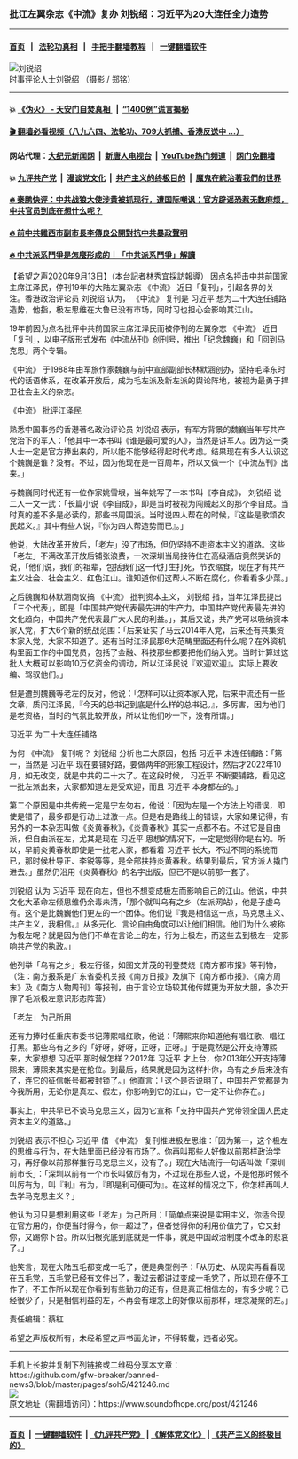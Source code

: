 ### 批江左翼杂志《中流》复办  刘锐绍：习近平为20大连任全力造势
------------------------

#### [首页](https://github.com/gfw-breaker/banned-news3/blob/master/README.md) &nbsp;&nbsp;|&nbsp;&nbsp; [法轮功真相](https://github.com/begood0513/basic/blob/master/README.md)  &nbsp;&nbsp;|&nbsp;&nbsp; [手把手翻墙教程](https://github.com/gfw-breaker/guides/wiki)  &nbsp;&nbsp;|&nbsp;&nbsp; [一键翻墙软件](https://github.com/gfw-breaker/nogfw/blob/master/README.md)  



<div><img alt="刘锐绍" src="https://img.soundofhope.org/2020-07/1595779180344.jpg"/>
<br/><figcaption class="caption">
 时事评论人士刘锐绍 （摄影 / 郑铭）
</figcaption></div><hr/>

#### 💥 [《伪火》 - 天安门自焚真相 ](http://141.164.51.119:10000/videos/blog/weihuo.html)&nbsp; |&nbsp; [“1400例”谎言揭秘  ](http://141.164.51.119:10000/videos/blog/jiexi1400.html)

#### [ 🎬  翻墙必看视频（八九六四、法轮功、709大抓捕、香港反送中 ...）](https://github.com/gfw-breaker/links/blob/master/banned.md)

#### 网站代理：[大纪元新闻网](http://167.172.10.89:10080/gb/) &nbsp;|&nbsp; [新唐人电视台](http://167.172.10.89:8808/gb/)  &nbsp;|&nbsp; [YouTube热门频道](http://158.247.203.241/youtube.html) &nbsp;|&nbsp; [网门免翻墙](http://158.247.203.241:11000/show.aspx?name=ogHome)

#### 💥 [九评共产党](http://141.164.51.119:10000/videos/res/jiuping/)&nbsp; |&nbsp; [漫谈党文化](http://141.164.51.119:10000/videos/res/mtdwh/)&nbsp; |&nbsp; [共产主义的终极目的](http://141.164.51.119:10000/videos/res/zjmd/)&nbsp; |&nbsp; [魔鬼在統治著我們的世界](http://141.164.51.119:10000/videos/res/TheSpecter/)  

#### [ 🔥  秦鹏快评：中共战狼大使涉黄被抓现行，遭国际嘲讽；官方辟谣恐惹无数麻烦，中共官员到底在想什么呢？](http://141.164.51.119:10000/videos/news/qp03.html)

#### [ 🔥  前中共雞西市副市長李傳良公開對抗中共暴政聲明](http://141.164.51.119:10000/videos/news/../tui/index.html)

#### [ 🔥  中共派系鬥爭是怎麼形成的｜「中共派系鬥爭」解讀](http://141.164.51.119:10000/videos/news/don02.html)

<div><div class="Content__Wrapper sc-1bvya0-0 grZQxZ">
 <p class="meta-top">
  <span class="meta">
   【希望之声2020年9月13日】（本台記者林秀宜採訪報導）
  </span>
  因点名抨击中共前国家主席江泽民，停刊19年的大陆左翼杂志
  <ok href="/term/374131">
   《中流》
  </ok>
  近日「复刊」，引起各界的关注。香港政治评论员
  <ok href="/term/39779">
   刘锐绍
  </ok>
  认为，
  <ok href="/term/374131">
   《中流》
  </ok>
  复刊是
  <ok href="/term/1063">
   习近平
  </ok>
  想为二十大连任铺路造势，他指，极左思维在大鲁已没有市场，同时习也担心会影响其江山。
 </p>
 <p>
  19年前因为点名批评中共前国家主席江泽民而被停刊的左翼杂志
  <ok href="/term/374131">
   《中流》
  </ok>
  近日「复刊」，以电子版形式发布《中流丛刊》创刊号，推出「纪念魏巍」和「回到马克思」两个专辑。
 </p>
 <div class="AD_Embed__Wrap-sc-1xslmin-0 igMuqX module desktop">
  <div>
  </div>
 </div>
 <p>
  <ok href="/term/374131">
   《中流》
  </ok>
  于1988年由军旅作家魏巍与前中宣部副部长林默涵创办，坚持毛泽东时代的话语体系，在改革开放后，成为毛左派及新左派的舆论阵地，被视为最勇于捍卫社会主义的杂志。
 </p>
 <p>
  <ok href="/term/374131">
   《中流》
  </ok>
  批评江泽民
 </p>
 <p>
  熟悉中国事务的香港著名政治评论员
  <ok href="/term/39779">
   刘锐绍
  </ok>
  表示，有军方背景的魏巍当年写共产党治下的军人：「他其中一本书叫《谁是最可爱的人》，当然是讲军人。因为这一类人士一定是官方捧出来的，所以能不能够经得起时代考虑。结果现在有多人认识这个魏巍是谁？没有。不过，因为他现在是一百周年，所以又做一个《中流丛刊》出来。」
 </p>
 <p>
  与魏巍同时代还有一位作家姚雪垠，当年姚写了一本书叫《李自成》，
  <ok href="/term/39779">
   刘锐绍
  </ok>
  说二人一文一武：「长篇小说《李自成》，即是当时被视为闯贼起义的那个李自成。当时真的差不多是必读的，那些书周围派。当时说四人帮在的时候，『这些是歌颂农民起义。』其中有些人说，『你为四人帮造势而已』。」
 </p>
 <p>
  他说，大陆改革开放后，「老左」没了市场，但仍坚持不走资本主义的道路。这些「老左」不满改革开放后铺张浪费，一次深圳当局接待住在高级酒店竟然哭诉的说，「他们说，我们的祖辈，包括我们这一代打生打死，节衣缩食，现在才有共产主义社会、社会主义、红色江山。谁知道你们这帮人不断在腐化，你看看多少菜。」
 </p>
 <p>
  之后魏巍和林默涵商议搞
  <ok href="/term/374131">
   《中流》
  </ok>
  批判资本主义，
  <ok href="/term/39779">
   刘锐绍
  </ok>
  指，当年江泽民提出「三个代表」，即是「中国共产党代表最先进的生产力，中国共产党代表最先进的文化趋向，中国共产党代表最广大人民的利益。」，其后又说，共产党可以吸纳资本家入党，扩大6个新的统战范围：「后来证实了马云2014年入党，后来还有共集资本家入党，大家不知道了。还有当时江泽民那6大范畴里面还有什么呢？在外资机构里面工作的中国党员，包括了金融、科技那些都要把他们纳入党。当时计算过这批人大概可以影响10万亿资金的调动，所以江泽民说『欢迎欢迎』。实际上要收编、驾驭他们。」
 </p>
 <p>
  但是遭到魏巍等老左的反对，他说：「怎样可以让资本家入党，后来中流还有一些文章，质问江泽民，『今天的总书记到底是什么样的总书记。』，多厉害，因为他们是老资格，当时的气氛比较开放，所以让他们吵一下，没有所谓。」
 </p>
 <p>
  <ok href="/term/1063">
   习近平
  </ok>
  为二十大连任铺路
 </p>
 <p>
  为何
  <ok href="/term/374131">
   《中流》
  </ok>
  复刊呢？
  <ok href="/term/39779">
   刘锐绍
  </ok>
  分析也二大原因，包括
  <ok href="/term/1063">
   习近平
  </ok>
  未连任铺路：「第一，当然是
  <ok href="/term/1063">
   习近平
  </ok>
  现在要铺好路，要做两年的形象工程设计，然后才2022年10月，如无改变，就是中共的二十大了。在这段时候，
  <ok href="/term/1063">
   习近平
  </ok>
  不断要铺路，看见这一批左派出来，大家都知道左是受欢迎，而且
  <ok href="/term/1063">
   习近平
  </ok>
  本身都左的。」
 </p>
 <div class="AD_Embed__Wrap-sc-1xslmin-0 igMuqX module desktop">
  <div>
  </div>
 </div>
 <p>
  第二个原因是中共传统一定是宁左勿右，他说：「因为左是一个方法上的错误，即使是错了，最多都是行动上过激一点。但是右是路线上的错误，大家如果记得，有另外的一本杂志叫做《炎黄春秋》，《炎黄春秋》其实一点都不右。不过它是自由派，但自由派在左，尤其是现在
  <ok href="/term/1063">
   习近平
  </ok>
  思想的情况下，一定是觉得你是右的。所以，早前炎黄春秋即使是一批老人家，都看着
  <ok href="/term/1063">
   习近平
  </ok>
  长大，不过不同的系统而已，那时候杜导正、李锐等等，是全部扶持炎黄春秋。结果到最后，官方派人撬门进去。」虽然仍沿用《炎黄春秋》的名字出版，但已不是以前那一套了。
 </p>
 <p>
  <ok href="/term/39779">
   刘锐绍
  </ok>
  认为
  <ok href="/term/1063">
   习近平
  </ok>
  现在向左，但也不想变成极左而影响自己的江山。他说，中共文化大革命左倾思维仍余毒未清，「那个就叫乌有之乡（左派网站），他是子虚乌有。这个是比魏巍他们更左的一个团体。他们说『我是相信这一点，马克思主义、共产主义，我相信。』从多元化、言论自由角度可以让他们相信。他们为什么被称为极左呢？就是因为他们不单在言论上的左，行为上极左，而这些去到极左一定影响共产党的执政。」
 </p>
 <p>
  他列举「乌有之乡」极左行径，如图文并茂的刊登焚烧《南方都市报》等刊物，（注：南方报系是广东省委机关报《南方日报》及旗下《南方都市报》、《南方周末》及《南方人物周刊》等报刊，由于言论立场较其他传媒更为开放大胆，多次开罪了毛派极左意识形态阵营）
 </p>
 <p>
  「老左」为己所用
 </p>
 <p>
  还有力捧时任重庆市委书记薄熙唱红歌，他说：「薄熙来你知道他有唱红歌、唱红打黑。那些乌有之乡的「好呀，好呀，正呀，正呀。」于是竟然是公开支持薄熙来，大家想想
  <ok href="/term/1063">
   习近平
  </ok>
  那时候怎样？2012年
  <ok href="/term/1063">
   习近平
  </ok>
  才上台，你2013年公开支持薄熙来，薄熙来其实是在抢位。到最后，结果就是因为这样扑你，乌有之乡后来没有了，连它的征信帐号都被封锁了。」他直言：「这个是否说明了，中国共产党都是为今我所用，无论你是真左、假左，你影响到它的江山，它一定不让你存在。」
 </p>
 <p>
  事实上，中共早已不谈马克思主义，因为它宣称「支持中国共产党带领全国人民走资本主义的道路。」
 </p>
 <p>
  <ok href="/term/39779">
   刘锐绍
  </ok>
  表示不担心
  <ok href="/term/1063">
   习近平
  </ok>
  借
  <ok href="/term/374131">
   《中流》
  </ok>
  复刊推进极左思维：「因为第一，这个极左的思维与行为，在大陆里面已经没有市场了。你再叫那些人好像以前那样政治学习，再好像以前那样推行马克思主义，没有了。」现在大陆流行一句话叫做「深圳前市长」：「深圳以前有一个市长叫做厉有为，不过现在那些人说，不是他那时候不叫厉有为，叫『利』有为，『即是利可便可为』。在这样的情况之下，你怎样再叫人去学马克思主义？」
 </p>
 <div class="AD_Embed__Wrap-sc-1xslmin-0 igMuqX module desktop">
  <div>
  </div>
 </div>
 <p>
  他认为习只是想利用这些「老左」为己所用：「简单点来说是实用主义，你适合现在官方用的，你便当时得令，你一超过了，但者觉得你的利用价值完了，它又封你，又踢你下台。所以归根究底到底就是一件事，就是中国政治制度不改革的悲哀了。」
 </p>
 <p>
  他笑言，现在大陆五毛都变成一毛了，便是典型例子：「从历史、从现实再看看现在五毛党，五毛党已经有文件出了，我过去都讲过变成一毛党了，所以现在便不工作了，不工作所以现在你看到有些勤力的还有，但是真正相信左的，有多少呢？已经很少了，只是相信利益的左，不再会有理念上的好像以前那样，理念凝聚的左。」
 </p>
 <p>
 </p>
 <p class="meta-btm">
  责任编辑：蔡紅
 </p>
 <p class="meta-btm">
  希望之声版权所有，未经希望之声书面允许，不得转载，违者必究。
 </p>
</div>
</div>
<hr/>
手机上长按并复制下列链接或二维码分享本文章：<br/>
https://github.com/gfw-breaker/banned-news3/blob/master/pages/soh5/421246.md <br/>
<a href='https://github.com/gfw-breaker/banned-news3/blob/master/pages/soh5/421246.md'><img src='https://github.com/gfw-breaker/banned-news3/blob/master/pages/soh5/421246.md.png'/></a> <br/>
原文地址（需翻墙访问）：https://www.soundofhope.org/post/421246


------------------------
#### [首页](https://github.com/gfw-breaker/banned-news3/blob/master/README.md) &nbsp;|&nbsp; [一键翻墙软件](https://github.com/gfw-breaker/nogfw/blob/master/README.md) &nbsp;| [《九评共产党》](https://github.com/gfw-breaker/9ping.md/blob/master/README.md#九评之一评共产党是什么) | [《解体党文化》](https://github.com/gfw-breaker/jtdwh.md/blob/master/README.md) | [《共产主义的终极目的》](https://github.com/gfw-breaker/gczydzjmd.md/blob/master/README.md)


<img src='http://gfw-breaker.win/banned-news3/pages/soh5/421246.md' width='0px' height='0px'/>